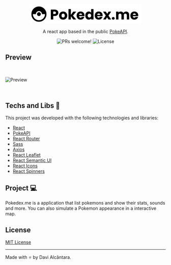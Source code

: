 <p align="center">
<img  src="./.github/pokedex-me-logo.svg" width="350px">
</p>

<p align="center">A react app based in the public <a href="https://pokeapi.co/">PokeAPI</a>.</p>

<p align="center">
 <img src="https://img.shields.io/static/v1?label=PRs&message=welcome&color=49AA26&labelColor=000000" alt="PRs welcome!" />
  <img alt="License" src="https://img.shields.io/static/v1?label=license&message=MIT&color=49AA26&labelColor=000000">
</p>

## Preview

<br/>

![Preview](.github/preview.gif)

<br/>

## Techs and Libs 🧪

This project was developed with the following technologies and libraries:

- [React](https://reactjs.org)
- [PokeAPI](https://pokeapi.co/)
- [React Router](https://reactrouter.com/)
- [Sass](https://sass-lang.com/)
- [Axios](https://axios-http.com/docs/intro)
- [React Leaflet](https://react-leaflet.js.org/)
- [React Semantic UI](https://react.semantic-ui.com/)
- [React Icons](https://react-icons.github.io/react-icons/)
- [React Spinners](https://www.davidhu.io/react-spinners/)

## Project 💻

Pokedex.me is a application that list pokemons and show their stats, sounds and more. You can also simulate a Pokemon appearance in a interactive map.

## License

[MIT License](./LICENSE.md)

---

Made with ⭐ by Davi Alcântara.
